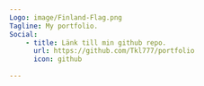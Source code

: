 ```yaml
---
Logo: image/Finland-Flag.png
Tagline: My portfolio.
Social:
    - title: Länk till min github repo.
      url: https://github.com/Tkl777/portfolio
      icon: github
      
---
```

